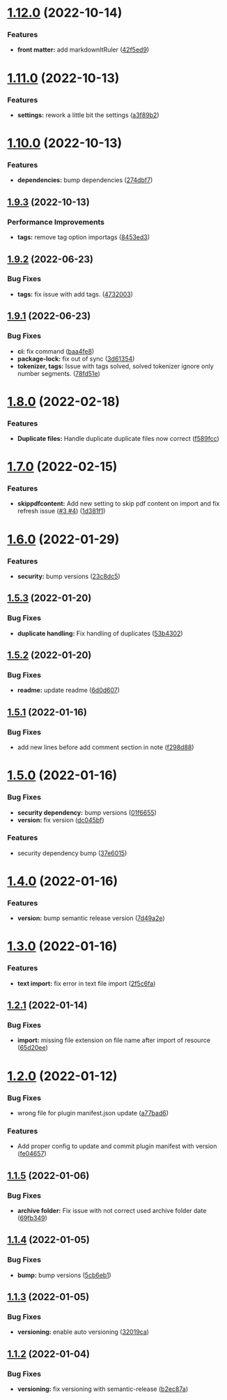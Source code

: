 # [1.12.0](https://github.com/makaanneo/joplin-plugin-athena/compare/v1.11.0...v1.12.0) (2022-10-14)


### Features

* **front matter:** add markdownItRuler ([42f5ed9](https://github.com/makaanneo/joplin-plugin-athena/commit/42f5ed9ab9eebb2f9ddc94899bc7d918a464135a))

# [1.11.0](https://github.com/makaanneo/joplin-plugin-athena/compare/v1.10.0...v1.11.0) (2022-10-13)


### Features

* **settings:** rework a little bit the settings ([a3f89b2](https://github.com/makaanneo/joplin-plugin-athena/commit/a3f89b2c30ea7cdafe9db4e5f2f59b923abf33f9))

# [1.10.0](https://github.com/makaanneo/joplin-plugin-athena/compare/v1.9.3...v1.10.0) (2022-10-13)


### Features

* **dependencies:** bump dependencies ([274dbf7](https://github.com/makaanneo/joplin-plugin-athena/commit/274dbf7b4e0e343d8876783fb75355b037d752ac))

## [1.9.3](https://github.com/makaanneo/joplin-plugin-athena/compare/v1.9.2...v1.9.3) (2022-10-13)


### Performance Improvements

* **tags:** remove tag option importags ([8453ed3](https://github.com/makaanneo/joplin-plugin-athena/commit/8453ed3e040cb91f0a46b74e258fcd7735da4e70))

## [1.9.2](https://github.com/makaanneo/joplin-plugin-athena/compare/v1.9.1...v1.9.2) (2022-06-23)


### Bug Fixes

* **tags:** fix issue with add tags. ([4732003](https://github.com/makaanneo/joplin-plugin-athena/commit/4732003719122aa43177a863319aaf7019dcb545))

## [1.9.1](https://github.com/makaanneo/joplin-plugin-athena/compare/v1.9.0...v1.9.1) (2022-06-23)


### Bug Fixes

* **ci:** fix command ([baa4fe8](https://github.com/makaanneo/joplin-plugin-athena/commit/baa4fe846f6f9ff54abe2fdba0535476ab8db4be))
* **package-lock:** fix out of sync ([3d61354](https://github.com/makaanneo/joplin-plugin-athena/commit/3d613541d9fa30705b3f7cc03cb641545f423691))
* **tokenizer, tags:** Issue with tags solved, solved tokenizer ignore only number segments. ([78fd51e](https://github.com/makaanneo/joplin-plugin-athena/commit/78fd51e101076215ca4100beedaaa7b82b0370b5))

# [1.8.0](https://github.com/makaanneo/joplin-plugin-athena/compare/v1.7.0...v1.8.0) (2022-02-18)


### Features

* **Duplicate files:** Handle duplicate duplicate files now correct ([f589fcc](https://github.com/makaanneo/joplin-plugin-athena/commit/f589fcc0737ce3c81acbc577f3c724be941b4f1c))

# [1.7.0](https://github.com/makaanneo/joplin-plugin-athena/compare/v1.6.0...v1.7.0) (2022-02-15)


### Features

* **skippdfcontent:** Add new setting to skip pdf content on import and fix refresh issue ([#3](https://github.com/makaanneo/joplin-plugin-athena/issues/3),[#4](https://github.com/makaanneo/joplin-plugin-athena/issues/4)) ([1d381f1](https://github.com/makaanneo/joplin-plugin-athena/commit/1d381f12c4505049d717d10b5d4a1f5044089acd))

# [1.6.0](https://github.com/makaanneo/joplin-plugin-athena/compare/v1.5.3...v1.6.0) (2022-01-29)


### Features

* **security:** bump versions ([23c8dc5](https://github.com/makaanneo/joplin-plugin-athena/commit/23c8dc5b28d98287955c751b75645fb018a7d59a))

## [1.5.3](https://github.com/makaanneo/joplin-plugin-athena/compare/v1.5.2...v1.5.3) (2022-01-20)


### Bug Fixes

* **duplicate handling:** Fix handling of duplicates ([53b4302](https://github.com/makaanneo/joplin-plugin-athena/commit/53b430224ae223f2a7050dcdd25aa813ec3e6330))

## [1.5.2](https://github.com/makaanneo/joplin-plugin-athena/compare/v1.5.1...v1.5.2) (2022-01-20)


### Bug Fixes

* **readme:** update readme ([6d0d607](https://github.com/makaanneo/joplin-plugin-athena/commit/6d0d6078acc156363f468d191f23d127f1ce3579))

## [1.5.1](https://github.com/makaanneo/joplin-plugin-athena/compare/v1.5.0...v1.5.1) (2022-01-16)


### Bug Fixes

* add new lines before add comment section in note ([f298d88](https://github.com/makaanneo/joplin-plugin-athena/commit/f298d8863dbc392ce5b9570aee54afcbf7c375ef))

# [1.5.0](https://github.com/makaanneo/joplin-plugin-athena/compare/v1.4.0...v1.5.0) (2022-01-16)


### Bug Fixes

* **security dependency:** bump versions ([01f6655](https://github.com/makaanneo/joplin-plugin-athena/commit/01f6655dc66370db533ba4079c6775784d6326db))
* **version:** fix version ([dc045bf](https://github.com/makaanneo/joplin-plugin-athena/commit/dc045bfc676af11b71c719db3690a7f1eba3d542))


### Features

* security dependency bump ([37e6015](https://github.com/makaanneo/joplin-plugin-athena/commit/37e601562b5b6451d082413bf63708de077405b7))

# [1.4.0](https://github.com/makaanneo/joplin-plugin-athena/compare/v1.3.0...v1.4.0) (2022-01-16)


### Features

* **version:** bump semantic release version ([7d49a2e](https://github.com/makaanneo/joplin-plugin-athena/commit/7d49a2eb9b7abc408c886b7c7b375162126dad5d))

# [1.3.0](https://github.com/makaanneo/joplin-plugin-athena/compare/v1.2.1...v1.3.0) (2022-01-16)


### Features

* **text import:** fix error in text file import ([2f5c6fa](https://github.com/makaanneo/joplin-plugin-athena/commit/2f5c6fac9b12277917db4959f5b1f9cf6e001148))

## [1.2.1](https://github.com/makaanneo/joplin-plugin-athena/compare/v1.2.0...v1.2.1) (2022-01-14)


### Bug Fixes

* **import:** missing file extension on file name after import of resource ([65d20ee](https://github.com/makaanneo/joplin-plugin-athena/commit/65d20eefe0f07bf4f60802c34262d8acbb54ec0b))

# [1.2.0](https://github.com/makaanneo/joplin-plugin-athena/compare/v1.1.5...v1.2.0) (2022-01-12)


### Bug Fixes

* wrong file for plugin manifest.json update ([a77bad6](https://github.com/makaanneo/joplin-plugin-athena/commit/a77bad67b86a5b2ede3772e2ece2d0b011bf5e37))


### Features

* Add proper config to update and commit plugin manifest with version ([fe04657](https://github.com/makaanneo/joplin-plugin-athena/commit/fe04657093d65d25783d9998a46f84f41dde66a8))

## [1.1.5](https://github.com/makaanneo/joplin-plugin-athena/compare/v1.1.4...v1.1.5) (2022-01-06)


### Bug Fixes

* **archive folder:** Fix issue with not correct used archive folder date ([69fb349](https://github.com/makaanneo/joplin-plugin-athena/commit/69fb34928fadb8b8c941e44b96ba3f3cc4dbc880))

## [1.1.4](https://github.com/makaanneo/joplin-plugin-athena/compare/v1.1.3...v1.1.4) (2022-01-05)


### Bug Fixes

* **bump:** bump versions ([5cb6eb1](https://github.com/makaanneo/joplin-plugin-athena/commit/5cb6eb1c73f8bdb1d83976ab8ddc40364e1e5a18))

## [1.1.3](https://github.com/makaanneo/joplin-plugin-athena/compare/v1.1.2...v1.1.3) (2022-01-05)


### Bug Fixes

* **versioning:** enable auto versioning ([32019ca](https://github.com/makaanneo/joplin-plugin-athena/commit/32019caf4ca7638a2b35efb852f136937dd879f5))

## [1.1.2](https://github.com/makaanneo/joplin-plugin-athena/compare/v1.1.1...v1.1.2) (2022-01-04)


### Bug Fixes

* **versioning:** fix versioning with semantic-release ([b2ec87a](https://github.com/makaanneo/joplin-plugin-athena/commit/b2ec87af7a6dedbdb2c96f437a3f58e1d4537ff5))
